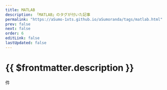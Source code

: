 ```yaml
---
title: MATLAB
description: 「MATLAB」のタグが付いた記事
permalink: "https://aSumo-1xts.github.io/aSumoranda/tags/matlab.html"
prev: false
next: false
order: 6
editLink: false
lastUpdated: false
---
```


<script lang="ts" setup>
    import TaggedPostList   from "../.vitepress/components/TaggedPostList.vue"
    import PostCounter      from "../.vitepress/components/PostCounter.vue"
</script>

# {{ $frontmatter.description }}

<span class="text-base"><PostCounter tag="matlab" /></span>件

<TaggedPostList tag="matlab" />